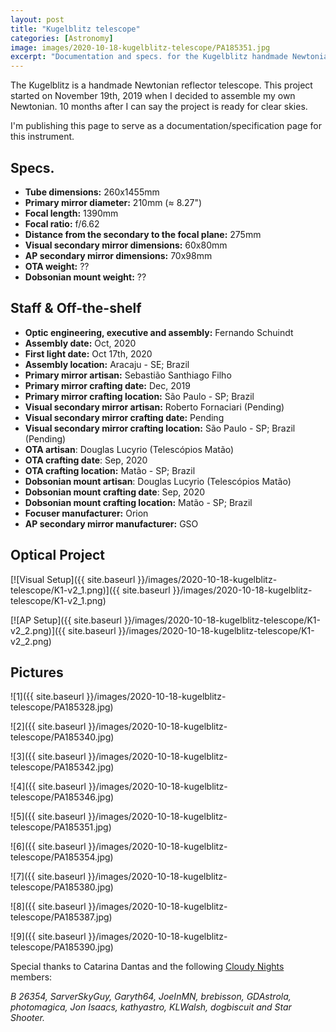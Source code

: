```yaml
---
layout: post
title: "Kugelblitz telescope"
categories: [Astronomy]
image: images/2020-10-18-kugelblitz-telescope/PA185351.jpg
excerpt: "Documentation and specs. for the Kugelblitz handmade Newtonian telescope."
---
```


The Kugelblitz is a handmade Newtonian reflector telescope. This project started on November 19th, 2019 when I decided to assemble my own Newtonian. 10 months after I can say the project is ready for clear skies.

I'm publishing this page to serve as a documentation/specification page for this instrument.

## Specs.

- **Tube dimensions:** 260x1455mm
- **Primary mirror diameter:** 210mm (≈ 8.27")
- **Focal length:** 1390mm
- **Focal ratio:** f/6.62
- **Distance from the secondary to the focal plane:** 275mm
- **Visual secondary mirror dimensions:** 60x80mm
- **AP secondary mirror dimensions:** 70x98mm
- **OTA weight:** ??
- **Dobsonian mount weight:** ??

## Staff & Off-the-shelf

- **Optic engineering, executive and assembly:** Fernando Schuindt
- **Assembly date:** Oct, 2020
- **First light date:** Oct 17th, 2020
- **Assembly location:** Aracaju - SE; Brazil
- **Primary mirror artisan:** Sebastião Santhiago Filho
- **Primary mirror crafting date:** Dec, 2019
- **Primary mirror crafting location:** São Paulo - SP; Brazil
- **Visual secondary mirror artisan:** Roberto Fornaciari (Pending)
- **Visual secondary mirror crafting date:** Pending
- **Visual secondary mirror crafting location:** São Paulo - SP; Brazil (Pending)
- **OTA artisan**: Douglas Lucyrio (Telescópios Matão)
- **OTA crafting date**: Sep, 2020
- **OTA crafting location:** Matão - SP; Brazil
- **Dobsonian mount artisan**: Douglas Lucyrio (Telescópios Matão)
- **Dobsonian mount crafting date**: Sep, 2020
- **Dobsonian mount crafting location:** Matão - SP; Brazil
- **Focuser manufacturer:** Orion
- **AP secondary mirror manufacturer:** GSO

## Optical Project

[![Visual Setup]({{ site.baseurl }}/images/2020-10-18-kugelblitz-telescope/K1-v2_1.png)]({{ site.baseurl }}/images/2020-10-18-kugelblitz-telescope/K1-v2_1.png)

[![AP Setup]({{ site.baseurl }}/images/2020-10-18-kugelblitz-telescope/K1-v2_2.png)]({{ site.baseurl }}/images/2020-10-18-kugelblitz-telescope/K1-v2_2.png)

## Pictures

![1]({{ site.baseurl }}/images/2020-10-18-kugelblitz-telescope/PA185328.jpg)

![2]({{ site.baseurl }}/images/2020-10-18-kugelblitz-telescope/PA185340.jpg)

![3]({{ site.baseurl }}/images/2020-10-18-kugelblitz-telescope/PA185342.jpg)

![4]({{ site.baseurl }}/images/2020-10-18-kugelblitz-telescope/PA185346.jpg)

![5]({{ site.baseurl }}/images/2020-10-18-kugelblitz-telescope/PA185351.jpg)

![6]({{ site.baseurl }}/images/2020-10-18-kugelblitz-telescope/PA185354.jpg)

![7]({{ site.baseurl }}/images/2020-10-18-kugelblitz-telescope/PA185380.jpg)

![8]({{ site.baseurl }}/images/2020-10-18-kugelblitz-telescope/PA185387.jpg)

![9]({{ site.baseurl }}/images/2020-10-18-kugelblitz-telescope/PA185390.jpg)

Special thanks to Catarina Dantas and the following [Cloudy Nights](https://www.cloudynights.com/) members:

*B 26354, SarverSkyGuy, Garyth64, JoeInMN, brebisson, GDAstrola, photomagica, Jon Isaacs, kathyastro, KLWalsh, dogbiscuit and Star Shooter.*
